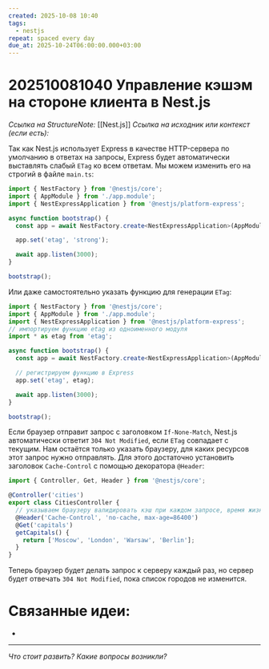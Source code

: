 ```yaml
---
created: 2025-10-08 10:40
tags:
  - nestjs
repeat: spaced every day
due_at: 2025-10-24T06:00:00.000+03:00
---
```

# 202510081040 Управление кэшэм на стороне клиента в Nest.js

*Ссылка на StructureNote:* [[Nest.js]]
*Ссылка на исходник или контекст (если есть):* 

Так как Nest.js использует Express в качестве HTTP-сервера по умолчанию в ответах на запросы, Express будет автоматически выставлять слабый `ETag` ко всем ответам. Мы можем изменить его на строгий в файле `main.ts`:

```ts
import { NestFactory } from '@nestjs/core';
import { AppModule } from './app.module';
import { NestExpressApplication } from '@nestjs/platform-express';

async function bootstrap() {
  const app = await NestFactory.create<NestExpressApplication>(AppModule);

  app.set('etag', 'strong');

  await app.listen(3000);
}

bootstrap();
```

Или даже самостоятельно указать функцию для генерации `ETag`:

```ts
import { NestFactory } from '@nestjs/core';
import { AppModule } from './app.module';
import { NestExpressApplication } from '@nestjs/platform-express';
// импортируем функцию etag из одноименного модуля
import * as etag from 'etag';

async function bootstrap() {
  const app = await NestFactory.create<NestExpressApplication>(AppModule);

  // регистрируем функцию в Express
  app.set('etag', etag);

  await app.listen(3000);
}

bootstrap();
```

Если браузер отправит запрос с заголовком `If-None-Match`, Nest.js автоматически ответит `304 Not Modified`, если `ETag` совпадает с текущим. Нам остаётся только указать браузеру, для каких ресурсов этот запрос нужно отправлять. Для этого достаточно установить заголовок `Cache-Control` с помощью декоратора `@Header`:

```ts
import { Controller, Get, Header } from '@nestjs/core';

@Controller('cities')
export class CitiesController {
  // указываем браузеру валидировать кэш при каждом запросе, время жизни — 1 день
  @Header('Cache-Control', 'no-cache, max-age=86400')
  @Get('capitals')
  getCapitals() {
    return ['Moscow', 'London', 'Warsaw', 'Berlin'];
  }
}
```

Теперь браузер будет делать запрос к серверу каждый раз, но сервер будет отвечать `304 Not Modified`, пока список городов не изменится.

# Связанные идеи:

* 
---

*Что стоит развить? Какие вопросы возникли?*
